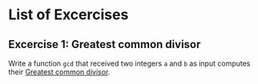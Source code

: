 # List of Excercises

## Excercise 1: Greatest common divisor
Write a function `gcd` that received two integers `a` and `b` as input computes their [Greatest common divisor](https://en.wikipedia.org/wiki/Greatest_common_divisor).


